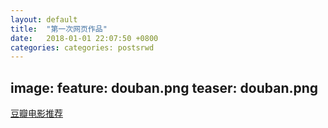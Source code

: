 ```yaml
---  
layout: default  
title:  "第一次网页作品"  
date:   2018-01-01 22:07:50 +0800  
categories: categories: postsrwd
---
```

image:
  feature: douban.png
  teaser: douban.png
---  

<a href="/portfolio/index.html">豆瓣电影推荐</a>

